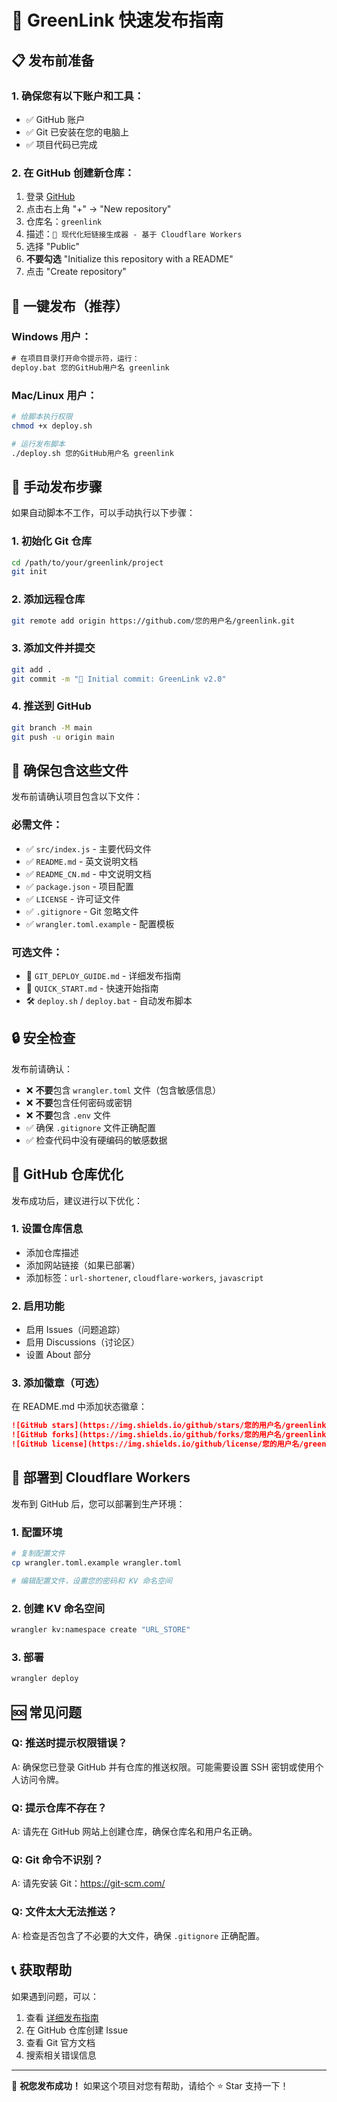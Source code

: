 # 🚀 GreenLink 快速发布指南

## 📋 发布前准备

### 1. 确保您有以下账户和工具：
- ✅ GitHub 账户
- ✅ Git 已安装在您的电脑上
- ✅ 项目代码已完成

### 2. 在 GitHub 创建新仓库：
1. 登录 [GitHub](https://github.com)
2. 点击右上角 "+" → "New repository"
3. 仓库名：`greenlink`
4. 描述：`🚀 现代化短链接生成器 - 基于 Cloudflare Workers`
5. 选择 "Public"
6. **不要勾选** "Initialize this repository with a README"
7. 点击 "Create repository"

## 🎯 一键发布（推荐）

### Windows 用户：
```cmd
# 在项目目录打开命令提示符，运行：
deploy.bat 您的GitHub用户名 greenlink
```

### Mac/Linux 用户：
```bash
# 给脚本执行权限
chmod +x deploy.sh

# 运行发布脚本
./deploy.sh 您的GitHub用户名 greenlink
```

## 🔧 手动发布步骤

如果自动脚本不工作，可以手动执行以下步骤：

### 1. 初始化 Git 仓库
```bash
cd /path/to/your/greenlink/project
git init
```

### 2. 添加远程仓库
```bash
git remote add origin https://github.com/您的用户名/greenlink.git
```

### 3. 添加文件并提交
```bash
git add .
git commit -m "🎉 Initial commit: GreenLink v2.0"
```

### 4. 推送到 GitHub
```bash
git branch -M main
git push -u origin main
```

## 📁 确保包含这些文件

发布前请确认项目包含以下文件：

### 必需文件：
- ✅ `src/index.js` - 主要代码文件
- ✅ `README.md` - 英文说明文档
- ✅ `README_CN.md` - 中文说明文档
- ✅ `package.json` - 项目配置
- ✅ `LICENSE` - 许可证文件
- ✅ `.gitignore` - Git 忽略文件
- ✅ `wrangler.toml.example` - 配置模板

### 可选文件：
- 📖 `GIT_DEPLOY_GUIDE.md` - 详细发布指南
- 🚀 `QUICK_START.md` - 快速开始指南
- 🛠 `deploy.sh` / `deploy.bat` - 自动发布脚本

## 🔒 安全检查

发布前请确认：

- ❌ **不要**包含 `wrangler.toml` 文件（包含敏感信息）
- ❌ **不要**包含任何密码或密钥
- ❌ **不要**包含 `.env` 文件
- ✅ 确保 `.gitignore` 文件正确配置
- ✅ 检查代码中没有硬编码的敏感数据

## 🎨 GitHub 仓库优化

发布成功后，建议进行以下优化：

### 1. 设置仓库信息
- 添加仓库描述
- 添加网站链接（如果已部署）
- 添加标签：`url-shortener`, `cloudflare-workers`, `javascript`

### 2. 启用功能
- 启用 Issues（问题追踪）
- 启用 Discussions（讨论区）
- 设置 About 部分

### 3. 添加徽章（可选）
在 README.md 中添加状态徽章：
```markdown
![GitHub stars](https://img.shields.io/github/stars/您的用户名/greenlink)
![GitHub forks](https://img.shields.io/github/forks/您的用户名/greenlink)
![GitHub license](https://img.shields.io/github/license/您的用户名/greenlink)
```

## 🚀 部署到 Cloudflare Workers

发布到 GitHub 后，您可以部署到生产环境：

### 1. 配置环境
```bash
# 复制配置文件
cp wrangler.toml.example wrangler.toml

# 编辑配置文件，设置您的密码和 KV 命名空间
```

### 2. 创建 KV 命名空间
```bash
wrangler kv:namespace create "URL_STORE"
```

### 3. 部署
```bash
wrangler deploy
```

## 🆘 常见问题

### Q: 推送时提示权限错误？
A: 确保您已登录 GitHub 并有仓库的推送权限。可能需要设置 SSH 密钥或使用个人访问令牌。

### Q: 提示仓库不存在？
A: 请先在 GitHub 网站上创建仓库，确保仓库名和用户名正确。

### Q: Git 命令不识别？
A: 请先安装 Git：https://git-scm.com/

### Q: 文件太大无法推送？
A: 检查是否包含了不必要的大文件，确保 `.gitignore` 正确配置。

## 📞 获取帮助

如果遇到问题，可以：

1. 查看 [详细发布指南](GIT_DEPLOY_GUIDE.md)
2. 在 GitHub 仓库创建 Issue
3. 查看 Git 官方文档
4. 搜索相关错误信息

---

🎉 **祝您发布成功！** 如果这个项目对您有帮助，请给个 ⭐ Star 支持一下！
